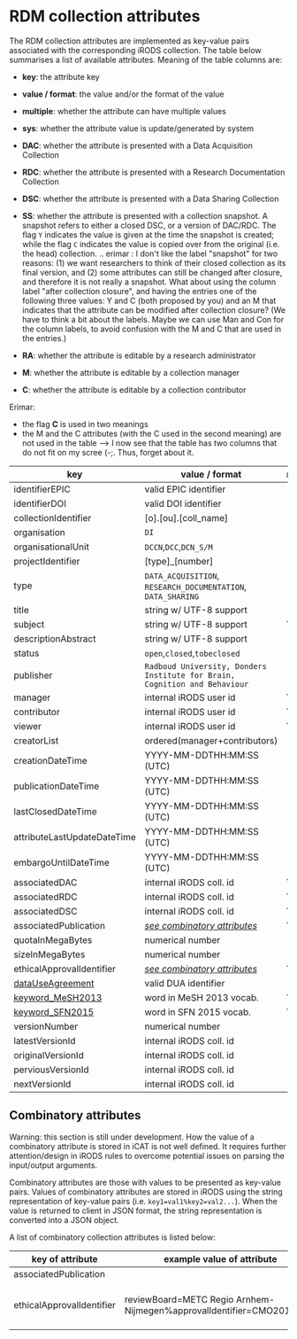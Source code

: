 # RDM collection attributes

The RDM collection attributes are implemented as key-value pairs associated with the corresponding iRODS collection.  The table below summarises a list of available attributes.  Meaning of the table columns are:

* __key__: the attribute key
* __value / format__: the value and/or the format of the value
* __multiple__: whether the attribute can have multiple values
* __sys__: whether the attribute value is update/generated by system
* __DAC__: whether the attribute is presented with a Data Acquisition Collection
* __RDC__: whether the attribute is presented with a Research Documentation Collection
* __DSC__: whether the attribute is presented with a Data Sharing Collection
* __SS__: whether the attribute is presented with a collection snapshot.  A snapshot refers to either a closed DSC, or a version of DAC/RDC. The flag `Y` indicates the value is given at the time the snapshot is created; while the flag `C` indicates the value is copied over from the original (i.e. the head) collection.
.. erimar : I don't like the label "snapshot" for two reasons: (1) we want researchers to think of their closed collection as its final version, and (2) some attributes can still be changed after closure, and therefore it is not really a snapshot. What about using the column label "after collection closure", and having the entries one of the following three values: Y and C (both proposed by you) and an M that indicates that the attribute can be modified after collection closure? (We have to think a bit about the labels. Maybe we can use Man and Con for the column labels, to avoid confusion with the M and C that are used in the entries.) 



* __RA__: whether the attribute is editable by a research administrator
* __M__: whether the attribute is editable by a collection manager 
* __C__: whether the attribute is editable by a collection contributor

Erimar: 
* the flag __C__ is used in two meanings
* the M and the C attributes (with the C used in the second meaning) are not used in the table --> I now see that the table has two columns that do not fit on my scree (-;. Thus, forget about it.


| key                          | value / format               | multiple | sys  | DAC  | RDC  | DSC  | SS      | RA   | M    | C    |
| ---------------------------- | ---------------------------- | -------- | ---- | ---- | ---- | ---- | ------- | ---- | ---- | ---- |
| identifierEPIC               | valid EPIC identifier        |          |  Y   |      |      |      |  Y      |      |      |      |
| identifierDOI                | valid DOI identifier         |          |  Y   |      |      |      |  Y      |      |      |      |
| collectionIdentifier         | [o].[ou].[coll_name]         |          |  Y   |  Y   |  Y   |  Y   |  C      |      |      |      |
| organisation                 | `DI`                         |          |  Y   |  Y   |  Y   |  Y   |  C      |      |      |      |
| organisationalUnit           | `DCCN`,`DCC`,`DCN_S/M`       |          |  Y   |  Y   |  Y   |  Y   |  C      |      |      |      |
| projectIdentifier            | [type]_[number]              |          |      |  Y   |  Y   |  Y   |  C      |  Y   |      |      |
| type                         | `DATA_ACQUISITION`, `RESEARCH_DOCUMENTATION`, `DATA_SHARING` |          |      |  Y   |  Y   |  Y   |  C      |      |      |      |
| title                        | string w/ UTF-8 support      |          |      |  Y   |  Y   |  Y   |  C      |  Y   |  Y   |  Y   |
| subject                      | string w/ UTF-8 support      |    Y     |      |  Y   |  Y   |  Y   |  C      |      |  Y   |  Y   |
| descriptionAbstract          | string w/ UTF-8 support      |          |      |  Y   |  Y   |  Y   |  C      |      |  Y   |  Y   |
| status                       | `open`,`closed`,`tobeclosed` |          |  Y   |  Y   |  Y   |  Y   | `closed`|      |      |      |
| publisher                    | `Radboud University, Donders Institute for Brain, Cognition and Behaviour`|          |  Y   |  Y   |  Y   |  Y   |  C      |      |      |      |
| manager                      | internal iRODS user id       |    Y     |      |  Y   |  Y   |  Y   |  C      |  Y   |  Y   |      |
| contributor                  | internal iRODS user id       |    Y     |      |  Y   |  Y   |  Y   |  C      |      |  Y   |      |
| viewer                       | internal iRODS user id       |    Y     |      |  Y   |  Y   |  Y   |  C      |      |  Y   |      |
| creatorList                  | ordered(manager+contributors)|          |      |      |      |      |  Y      |      |  Y   |      |
| creationDateTime             | YYYY-MM-DDTHH:MM:SS (UTC)    |          |  Y   |  Y   |  Y   |  Y   |  Y      |      |      |      |
| publicationDateTime          | YYYY-MM-DDTHH:MM:SS (UTC)    |          |  Y   |      |      |      |  Y      |      |      |      |
| lastClosedDateTime           | YYYY-MM-DDTHH:MM:SS (UTC)    |          |  Y   |  Y   |  Y   |  Y   |  Y      |      |      |      |
| attributeLastUpdateDateTime  | YYYY-MM-DDTHH:MM:SS (UTC)    |          |  Y   |  Y   |  Y   |  Y   |  Y      |      |      |      |
| embargoUntilDateTime         | YYYY-MM-DDTHH:MM:SS (UTC)    |          |      |      |      |  Y   |  C      |  Y   |      |      |
| associatedDAC                | internal iRODS coll. id      |    Y     |      |      |  Y   |      |  C      |      |  Y   |  Y   |
| associatedRDC                | internal iRODS coll. id      |    Y     |      |      |      |  Y   |  C      |      |  Y   |  Y   |
| associatedDSC                | internal iRODS coll. id      |    Y     |      |      |  Y   |      |  C      |      |  Y   |  Y   |
| associatedPublication        | [_see combinatory attributes_](#combinatory-attributes) |    Y     |      |  Y   |  Y   |  Y   |  C      |      |  Y   |  Y   |
| quotaInMegaBytes             | numerical number             |          |      |  Y   |  Y   |  Y   |  C      |  Y   |      |      |
| sizeInMegaBytes              | numerical number             |          |  Y   |  Y   |  Y   |  Y   |  C      |      |      |      |
| ethicalApprovalIdentifier    | [_see combinatory attributes_](#combinatory-attributes) |    Y     |      |  Y   |      |      |  C      |      |  Y   |  Y   |
| [dataUseAgreement](../guides/sharing.md) | valid DUA identifier         |          |      |      |      |  Y   |  C      |      |  Y   |      |
| [keyword_MeSH2013](vocabularies.md)| word in MeSH 2013 vocab.     |    Y     |      |      |      |  Y   |  C      |      |  Y   |  Y   |
| [keyword_SFN2015](vocabularies.md)| word in SFN 2015 vocab.      |    Y     |      |      |      |  Y   |  C      |      |  Y   |  Y   |
| versionNumber                | numerical number             |          |  Y   |      |      |      |  C      |      |      |      |
| latestVersionId              | internal iRODS coll. id      |          |  Y   |  Y   |  Y   |  Y   |         |      |      |      |
| originalVersionId            | internal iRODS coll. id      |          |  Y   |      |      |      |  Y      |      |      |      |
| perviousVersionId            | internal iRODS coll. id      |          |  Y   |      |      |      |  Y      |      |      |      |
| nextVersionId                | internal iRODS coll. id      |          |  Y   |      |      |      |  Y      |      |      |      |

## Combinatory attributes

Warning: this section is still under development.  How the value of a combinatory attribute is stored in iCAT is not well defined.  It requires further attention/design in iRODS rules to overcome potential issues on parsing the input/output arguments.  

Combinatory attributes are those with values to be presented as key-value pairs.  Values of combinatory attributes are stored in iRODS using the string representation of key-value pairs (i.e. `key1=val1%key2=val2...`).  When the value is returned to client in JSON format, the string representation is converted into a JSON object.

A list of combinatory collection attributes is listed below:

|   key of attribute           |  example value of attribute                                            | JSON representation |
| ---------------------------- | ---------------------------------------------------------------------- | ------------------- |
| associatedPublication        |    |    |
| ethicalApprovalIdentifier    |  reviewBoard=METC Regio Arnhem-Nijmegen%approvalIdentifier=CMO2014/288 | `{ "reviewBoard": "METC Regio Arnhem-Nijmegen", "approvalIdentifier" : "CMO2014/288" }` |
